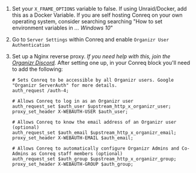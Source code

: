 1. Set your `X_FRAME_OPTIONS` variable to false. If using Unraid/Docker, add this as a Docker Variable. If you are self hosting Conreq on your own operating system, consider searching searching "How to set environment variables in _... Windows 10_"

2. Go to `Server Settings` within Conreq and enable `Organizr User Authentication`

3. Set up a Nginx reverse proxy. _If you need help with this, join the [Organizr Discord](https://discord.com/invite/TrNtY7N)._ After setting one up, in your Conreq block you'll need to add the following:

    ```nginx
    # Sets Conreq to be accessible by all Organizr users. Google "Organizr ServerAuth" for more details.
    auth_request /auth-4;

    # Allows Conreq to log in as an Organizr user
    auth_request_set $auth_user $upstream_http_x_organizr_user;
    proxy_set_header X-WEBAUTH-USER $auth_user;

    # Allows Conreq to know the email address of an Organizr user (optional)
    auth_request_set $auth_email $upstream_http_x_organizr_email;
    proxy_set_header X-WEBAUTH-EMAIL $auth_email;

    # Allows Conreq to automatically configure Organizr Admins and Co-Admins as Conreq staff members (optional)
    auth_request_set $auth_group $upstream_http_x_organizr_group;
    proxy_set_header X-WEBAUTH-GROUP $auth_group;
    ```
